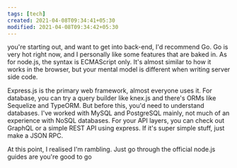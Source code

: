 ```yaml
---
tags: [tech]
created: 2021-04-08T09:34:41+05:30
modified: 2021-04-08T09:34:42+05:30
---
```


you're starting out, and want to get into back-end, I'd recommend Go. Go is very hot right now, and I personally like some features that are baked in.
As for node.js, the syntax is ECMAScript only. It's almost similar to how it works in the browser, but your mental model is different when writing server side code. 

Express.js is the primary web framework, almost everyone uses it.
For database, you can try a query builder like knex.js and there's ORMs like Sequelize and TypeORM. But before this, you'd need to understand databases. I've worked with MySQL and PostgreSQL mainly, not much of an experience with NoSQL databases. For your API layers, you can check out GraphQL or a simple REST API using express. If it's super simple stuff, just make a JSON RPC. 

At this point, I realised I'm rambling. Just go through the official node.js guides are you're good to go